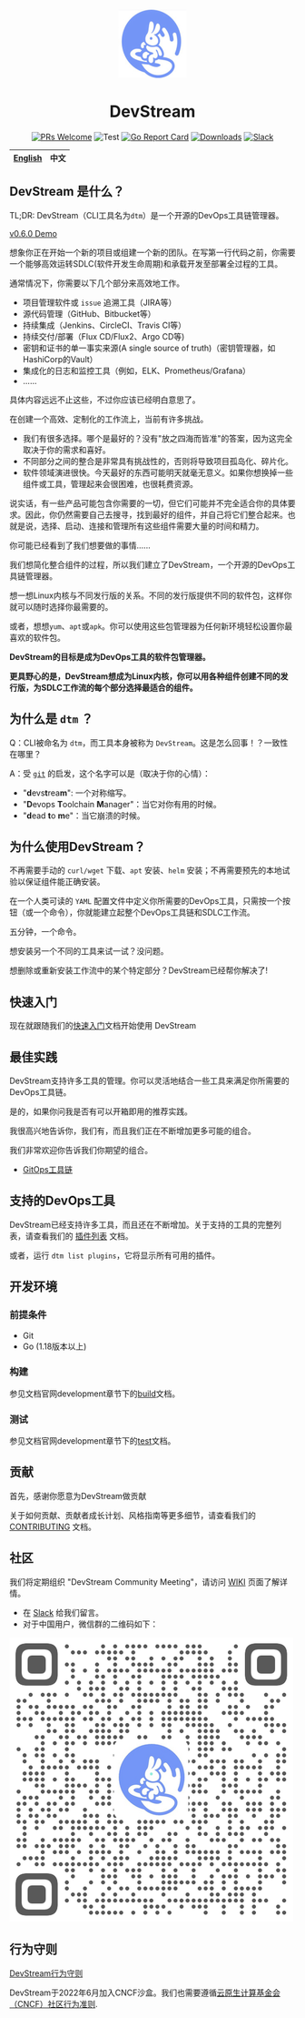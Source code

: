 <div align="center">
<br/>

![](./images/logo-120px.jpg)

# DevStream

[![PRs Welcome](https://img.shields.io/badge/PRs-welcome-brightgreen.svg?style=flat&logo=github&color=2370ff&labelColor=454545)](http://makeapullrequest.com)
![Test](https://github.com/devstream-io/devstream/actions/workflows/main.yml/badge.svg)
[![Go Report Card](https://goreportcard.com/badge/github.com/devstream-io/devstream)](https://goreportcard.com/report/github.com/devstream-io/devstream)
[![Downloads](https://img.shields.io/github/downloads/devstream-io/devstream/total.svg)](https://github.com/devstream-io/devstream/releases)
[![Slack](https://img.shields.io/badge/slack-join_chat-success.svg?logo=slack)](https://cloud-native.slack.com/archives/C03LA2B8K0A)

| [English](../README.md) | 中文 |
| --- | --- |

</div>

## DevStream 是什么？
TL;DR: DevStream（CLI工具名为`dtm`）是一个开源的DevOps工具链管理器。

[v0.6.0 Demo](https://www.bilibili.com/video/BV1W3411P7oW/)

想象你正在开始一个新的项目或组建一个新的团队。在写第一行代码之前，你需要一个能够高效运转SDLC(软件开发生命周期)和承载开发至部署全过程的工具。

通常情况下，你需要以下几个部分来高效地工作。

- 项目管理软件或 `issue` 追溯工具（JIRA等）
- 源代码管理（GitHub、Bitbucket等）
- 持续集成（Jenkins、CircleCI、Travis CI等）
- 持续交付/部署（Flux CD/Flux2、Argo CD等)
- 密钥和证书的单一事实来源(A single source of truth)（密钥管理器，如HashiCorp的Vault）
- 集成化的日志和监控工具（例如，ELK、Prometheus/Grafana）
- ......

具体内容远远不止这些，不过你应该已经明白意思了。

在创建一个高效、定制化的工作流上，当前有许多挑战。

- 我们有很多选择。哪个是最好的？没有"放之四海而皆准"的答案，因为这完全取决于你的需求和喜好。
- 不同部分之间的整合是非常具有挑战性的，否则将导致项目孤岛化、碎片化。
- 软件领域演进很快。今天最好的东西可能明天就毫无意义。如果你想换掉一些组件或工具，管理起来会很困难，也很耗费资源。

说实话，有一些产品可能包含你需要的一切，但它们可能并不完全适合你的具体要求。因此，你仍然需要自己去搜寻，找到最好的组件，并自己将它们整合起来。也就是说，选择、启动、连接和管理所有这些组件需要大量的时间和精力。

你可能已经看到了我们想要做的事情......

我们想简化整合组件的过程，所以我们建立了DevStream，一个开源的DevOps工具链管理器。

想一想Linux内核与不同发行版的关系。不同的发行版提供不同的软件包，这样你就可以随时选择你最需要的。

或者，想想`yum`、`apt`或`apk`。你可以使用这些包管理器为任何新环境轻松设置你最喜欢的软件包。

**DevStream的目标是成为DevOps工具的软件包管理器。**

**更具野心的是，DevStream想成为Linux内核，你可以用各种组件创建不同的发行版，为SDLC工作流的每个部分选择最适合的组件。**

## 为什么是 `dtm` ？
Q：CLI被命名为 `dtm`，而工具本身被称为 `DevStream`。这是怎么回事！？一致性在哪里？

A：受 [`git`](https://github.com/git/git#readme) 的启发，这个名字可以是（取决于你的心情）：

- "**d**evs**t**rea**m**": 一个对称缩写。
- "**D**evops **T**oolchain **M**anager"：当它对你有用的时候。
- "**d**ead **t**o **m**e"：当它崩溃的时候。

## 为什么使用DevStream？

不再需要手动的 `curl/wget` 下载、`apt` 安装、`helm` 安装；不再需要预先的本地试验以保证组件能正确安装。

在一个人类可读的 `YAML` 配置文件中定义你所需要的DevOps工具，只需按一个按钮（或一个命令），你就能建立起整个DevOps工具链和SDLC工作流。

五分钟，一个命令。

想安装另一个不同的工具来试一试？没问题。

想删除或重新安装工作流中的某个特定部分？DevStream已经帮你解决了!

## 快速入门

现在就跟随我们的[快速入门](./quickstart.zh.md)文档开始使用 DevStream

## 最佳实践

DevStream支持许多工具的管理。你可以灵活地结合一些工具来满足你所需要的DevOps工具链。

是的，如果你问我是否有可以开箱即用的推荐实践。

我很高兴地告诉你，我们有，而且我们正在不断增加更多可能的组合。

我们非常欢迎你告诉我们你期望的组合。

- [GitOps工具链](https://docs.devstream.io/en/latest/best-practices/gitops.zh/)

## 支持的DevOps工具

DevStream已经支持许多工具，而且还在不断增加。关于支持的工具的完整列表，请查看我们的 [插件列表](https://docs.devstream.io/en/latest/plugins/plugins-list) 文档。

或者，运行 `dtm list plugins`，它将显示所有可用的插件。

## 开发环境

### 前提条件

- Git
- Go (1.18版本以上)

### 构建

参见文档官网development章节下的[build](https://docs.devstream.io/en/latest/development/build/)文档。

### 测试

参见文档官网development章节下的[test](https://docs.devstream.io/en/latest/development/test/)文档。

## 贡献

首先，感谢你愿意为DevStream做贡献 

关于如何贡献、贡献者成长计划、风格指南等更多细节，请查看我们的 [CONTRIBUTING](../CONTRIBUTING.md) 文档。

## 社区

我们将定期组织 "DevStream Community Meeting"，请访问 [WIKI](https://github.com/devstream-io/devstream/wiki) 页面了解详情。

- 在 <a href="https://cloud-native.slack.com/archives/C03LA2B8K0A" target="_blank">Slack</a> 给我们留言。
- 对于中国用户，微信群的二维码如下：

![](images/wechat-group-qr-code.png)

## 行为守则

[DevStream行为守则](./CODE_OF_CONDUCT.md)

DevStream于2022年6月加入CNCF沙盒。我们也需要遵循[云原生计算基金会（CNCF）社区行为准则](https://github.com/cncf/foundation/blob/main/code-of-conduct-languages/zh.md).
